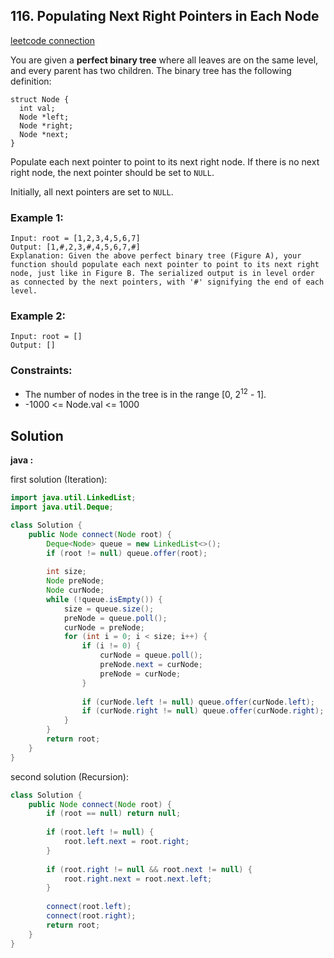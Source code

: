## 116. Populating Next Right Pointers in Each Node

[leetcode connection](https://leetcode.com/problems/populating-next-right-pointers-in-each-node/)

You are given a **perfect binary tree** where all leaves are on the same level, and every parent has two children. The binary tree has the following definition:

```
struct Node {
  int val;
  Node *left;
  Node *right;
  Node *next;
}
```
Populate each next pointer to point to its next right node. If there is no next right node, the next pointer should be set to `NULL`.

Initially, all next pointers are set to `NULL`.

### Example 1:
```
Input: root = [1,2,3,4,5,6,7]
Output: [1,#,2,3,#,4,5,6,7,#]
Explanation: Given the above perfect binary tree (Figure A), your function should populate each next pointer to point to its next right node, just like in Figure B. The serialized output is in level order as connected by the next pointers, with '#' signifying the end of each level.
```

### Example 2:
```
Input: root = []
Output: []
```

### Constraints:

* The number of nodes in the tree is in the range [0, 2<sup>12</sup> - 1].
* -1000 <= Node.val <= 1000

## Solution

**java :**

first solution (Iteration):
```java
import java.util.LinkedList;
import java.util.Deque;

class Solution {
    public Node connect(Node root) {
        Deque<Node> queue = new LinkedList<>();
        if (root != null) queue.offer(root);
        
        int size;
        Node preNode;
        Node curNode;
        while (!queue.isEmpty()) {
            size = queue.size();
            preNode = queue.poll();
            curNode = preNode;
            for (int i = 0; i < size; i++) {
                if (i != 0) {
                    curNode = queue.poll();
                    preNode.next = curNode;
                    preNode = curNode;
                }
                
                if (curNode.left != null) queue.offer(curNode.left);
                if (curNode.right != null) queue.offer(curNode.right);
            }
        }
        return root;
    }
}
```

second solution (Recursion):
```java
class Solution {
    public Node connect(Node root) {
        if (root == null) return null;
        
        if (root.left != null) {
            root.left.next = root.right;
        }
        
        if (root.right != null && root.next != null) {
            root.right.next = root.next.left;
        }
        
        connect(root.left);
        connect(root.right);
        return root;
    }
}
```